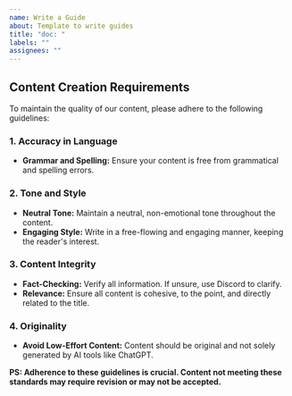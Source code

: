 ```yaml
---
name: Write a Guide
about: Template to write guides
title: "doc: "
labels: ""
assignees: ""
---
```


<!-- Describe the requirements here -->

## Content Creation Requirements

To maintain the quality of our content, please adhere to the following guidelines:

### 1. Accuracy in Language

- **Grammar and Spelling:** Ensure your content is free from grammatical and spelling errors.

### 2. Tone and Style

- **Neutral Tone:** Maintain a neutral, non-emotional tone throughout the content.
- **Engaging Style:** Write in a free-flowing and engaging manner, keeping the reader's interest.

### 3. Content Integrity

- **Fact-Checking:** Verify all information. If unsure, use Discord to clarify.
- **Relevance:** Ensure all content is cohesive, to the point, and directly related to the title.

### 4. Originality

- **Avoid Low-Effort Content:** Content should be original and not solely generated by AI tools like ChatGPT.

**PS: Adherence to these guidelines is crucial. Content not meeting these standards may require revision or may not be accepted.**
